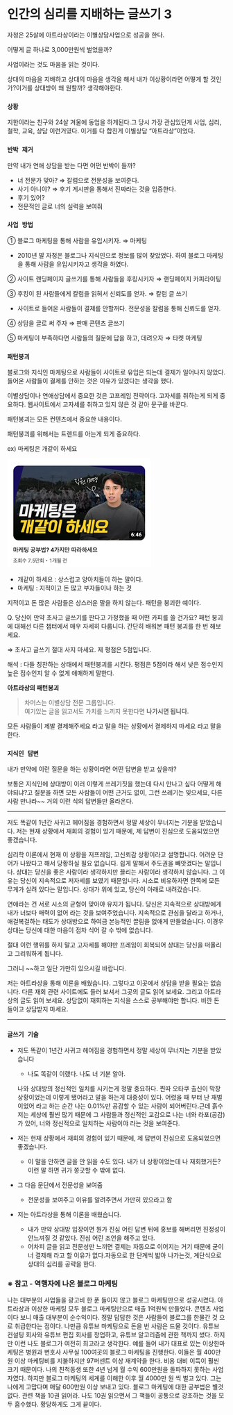 # 인간의 심리를 지배하는 글쓰기 3

자청은 25살에 아트라상이라는 이별상담사업으로 성공을 한다.

어떻게 글 하나로 3,000만원씩 벌었을까?

사업이라는 것도 마음을 읽는 것이다. 

상대의 마음을 지배하고 상대의 마음을 생각을 해서 내가 이상황이라면 어떻게 할 것인가?이거를 상대방이 왜 원할까? 생각해야한다.

### `상황`

지한이라는 친구와 24살 겨울에 동업을 하게된다.그 당시 가장 관심있던게 사업, 심리, 철학, 교육, 상담 이런거였다. 이거를 다 합친게 이별상담 “아트라상”이었다.

### `반박 제거`

만약 내가 연애 상담을 받는 다면 어떤 반박이 들까?

- 너 전문가 맞아? ⇒ 칼럼으로 전문성을 보여준다.
- 사기 아니야? ⇒ 후기 게시판을 통해서 진짜라는 것을 입증한다.
- 후기 있어?
- 전문적인 글로 너의 실력을 보여줘

### `사업 방법`

① 블로그 마케팅을 통해 사람을 유입시키자. ⇒ 마케팅

- 2010년 말 자청은 블로그나 지식인으로 정보를 많이 찾았었다. 하여 블로그 마케팅을 통해 사람을 유입시키자고 생각을 하였다.

② 사이트 랜딩페이지 글쓰기를 통해 사람들을 후킹시키자 ⇒ 랜딩페이지 카피라이팅

③ 후킹이 된 사람들에게 칼럼을 읽혀서 신뢰도를 얻자. ⇒ 칼럼 글 쓰기

- 사이트로 들어온 사람들이 결제를 안할꺼다. 전문성을 칼럼을 통해 신뢰도를 얻자.

④ 상담을 글로 써 주자 ⇒ 판매 콘텐츠 글쓰기

⑤ 마케팅이 부족하다면 사람들의 질문에 답을 하고, 데려오자 ⇒ 타켓 마케팅

### `패턴붕괴`

블로그와 지식인 마케팅으로 사람들이 사이트로 유입은 되는데 결제가 일어나지 않았다. 들어온 사람들이 결제를 안하는 것은 이유가 있겠다는 생각을 했다. 

이별상담이나 연애상담에서 중요한 것은 고프레임 전략이다. 고자세를 취하는게 되게 중요하다. 웹사이트에서 고자세를 취하고 있지 않은 것 같아 문구를 바꾼다. 

패턴붕괴는 모든 컨텐츠에서 중요한 내용이다. 

패턴붕괴를 위해서는 트렌드를 아는게 되게 중요하다.

ex) 마케팅은 개같이 하세요

![패턴붕괴](./Images/1-4.png)

- 개같이 하세요 :  상스럽고 양아치들이 하는 말이다.
- 마케팅 :  지적이고 돈 많고 부자들이나 하는 것

지적이고 돈 많은 사람들은 상스러운 말을 하지 않는다. 패턴을 붕괴한 예이다.

Q. 당신이 만약 초사고 글쓰기를 판다고 가정했을 때 어떤 카피를 쓸 건가요? 패턴 붕괴에 대해선 다른 챕터에서 매우 자세히 다룹니다. 간단히 배워본 패턴 붕괴를 한 번 해보세요.

⇒ 초사고 글쓰기 절대 사지 마세요. 제 평점은 5점입니다. 

해석 : 다들 칭찬하는 상태에서 패턴붕괴를 시킨다. 평점은 5점이라 해서 낮은 점수인지 높은 점수인지 알 수 없게 애매하게 말한다.

**아트라상의 패턴붕괴**

> 
>차머스는 이별상담 전문 그룹입니다.  
>여기있는 글을 읽고서도 가치를 느끼지 못한다면 **나가시면 됩니다.**
> 

모든 사람들이 제발 결제해주세요 라고 말을 하는 상황에서 결제하지 마세요 라고 말을한다.

### `지식인 답변`

내가 만약에 이런 질문을 하는 상황이라면 어떤 답변을 받고 싶을까?

보통은 지식인에 상대방이 이러 이렇게 쓰레기짓을 했는데 다시 만나고 싶다 어떻게 해야되냐?고 질문을 하면 모든 사람들이 어떤 근거도 없이, 그런 쓰레기는 잊으세요, 다른 사람 만나라~~ 거의 이런 식의 답변들만 올라온다.

---

저도 똑같이 1년간 사귀고 헤어짐을 경험하면서 정말 세상이 무너지는 기분을 받았습니다. 저는 현재 상황에서 재회의 경험이 있기 때문에, 제 답변이 진심으로 도움되었으면 좋겠습니다. 

심리학 이론에서 현재 이 상황을 저프레임, 고신뢰감 상황이라고 설명합니다. 어려운 단어가 나왔다고 해서 당황하실 필요 없습니다. 쉽게 말해서 주도권을 빼앗겼다는 말입니다. 상대는 당신을 좋은 사람이라 생각하지만 끌리는 사람이라 생각하지 않습니다. 그 이유는 당신이 지속적으로 저자세를 보였기 때문입니다. 시소로 비유하자면 한쪽에 모든 무게가 실려 있다는 말입니다. 상대가 위에 있고, 당신이 아래로 내려갔습니다.

연애라는 건 서로 시소의 균형이 맞아야 유지가 됩니다. 당신은 지속적으로 상대방에게 내가 너보다 매력이 없어 라는 것을 보여주었습니다. 지속적으로 관심을 달라고 하거나, 애걸복걸하는 태도가 상대방으로 하여금 본능적인 끌림을 없애게 만들었습니다. 이경우 상대는 당신에 대한 마음이 점차 식어 갈 수 밖에 없습니다. 

절대 이런 행위를 하지 말고 고자세를 해야만 프레임이 회복되어 상대는 당신을 떠올리고 그리워하게 됩니다.

그러니 ~~하고 일단 가만히 있으시길 바랍니다.

저는 아트라상을 통해 이론을 배웠습니다. 그렇다고 이곳에서 상담을 받을 필요는 없습니다. 다른 재회 관련 사이트에도 들러 보셔서 그곳의 글도 읽어 보세요. 그리고 아트라상의 글도 읽어 보세요. 상담없이 재회하는 지식을 스스로 공부해야만 합니다. 비깐 돈 들이고 상담받지 마세요.

---

### `글쓰기 기술`

- 저도 똑같이 1년간 사귀고 헤어짐을 경험하면서 정말 세상이 무너지는 기분을 받았습니다
    - 나도 똑같이 이랬다. 나도 너 기분 알아. 
    
    나와 상대방의 정신적인 일치를 시키는게 정말 중요하다. 찐따 오타쿠 출신이 막장 상황이었는데 이렇게 됐어라고 말을 하는게 대중성이 있다. 어렸을 때 부터 난 재벌이었어 라고 하는 순간 나는 0.01%만 공감할 수 있는 사람이 되어버린다.근데 흙수저는 세상에 훨씬 많기 때문에 그 사람들과 정신적인 교감으로 나는 너와 라포(공감)가 있어, 너와 정신적으로 일치하는 사람이야 라는 것을 보여준다.

- 저는 현재 상황에서 재회의 경험이 있기 때문에, 제 답변이 진심으로 도움되었으면 좋겠습니다.
    - 이 말을 안하면 글을 안 읽을 수도 있다. 내가 너 상황이었는데 나 재회했거든?이런 말 하면 귀가 쫑긋할 수 밖에 없다.

- 그 다음 문단에서 전문성을 보여줌
    - 전문성을 보여주고 이유를 알려주면서 가만히 있으라고 함

- 저는 아트라상을 통해 이론을 배웠습니다.
    - 내가 만약 상대방 입장이면 뭔가 진심 어린 답변 뒤에 홍보를 해버리면 진정성이 안느껴질 것 같았다. 진심 어린 조언을 해주고 있다.
    - 어차피 글을 읽고 전문성만 느끼면 결제는 자동으로 이어지는 거기 때문에 굳이 너 결제해 라고 할 이유가 없다.자동으로 한 단계씩 밟아 나가는것, 계단식으로 상대의 심리를 공략을 한다.

### ※ 참고 -  역행자에 나온 블로그 마케팅 

나는 대부분의 사업들을 광고비 한 푼 들이지 않고 블로그 마케팅만으로 성공시켰다. 아트라상과 이상한 마케팅 모두 블로그 마케팅만으로 매출 1억원씩 만들었다. 콘텐츠 사업이다 보니 매출 대부분이 순수익이다. 정말 답답한 것은 사람들이 블로그를 한물간 것 으로 취급한다는 점이다. 나만큼 유튜브 마케팅으로 돈을 번 사람은 드물 것이다. 유튜브 컨설팅 회사와 유튜브 편집 회사를 창업하고, 유튜브 알고리즘에 관한 책까지 썼다. 하지만 이런 나도 블로그가 여전히 최고라고 생각한다. 예를 들어 내가 대표로 있는 이상한마케팅은 병원과 변호사 사무실 100여곳의 블로그 마케팅을 진행한다. 이들은 월 400만원 이상 마케팅비를 지불하지만 97퍼센트 이상 재계약을 한다. 비용 대비 이득이 훨씬 크기 때문이다. 나의 친척동생 또한 4년 넘게 월 수익 600만원을 돌파하지 못하는 사업자였다. 하지만 블로그 마케팅의 세계를 이해한 이후 월 4000만 원 씩 벌고 있다. 그는 나에게 고맙다며 매달 600만원 이상 보내고 있다. 블로그 마케팅에 대한 공부법은 별것 없다. 관련 책을 10권 읽어라. 나도 10권 읽으면서 그 책들이 공통으로 강조하는 것을 모두 흡수했다. 황당하게도 그게 끝이다.